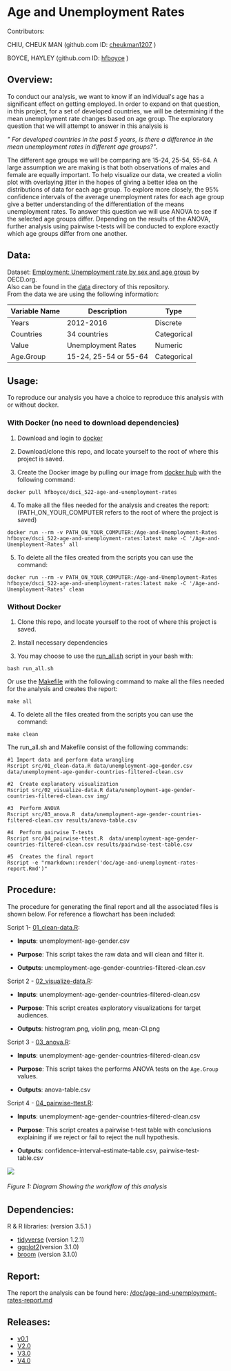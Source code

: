 
# Age and Unemployment Rates

Contributors:

CHIU, CHEUK MAN (github.com ID: [cheukman1207](https://github.com/cheukman1207) )

BOYCE, HAYLEY (github.com ID: [hfboyce](https://github.com/hfboyce) )

## Overview:

To conduct our analysis, we want to know if an individual's age has a significant effect on getting employed. In order to expand on that question, in this project, for a set of developed countries, we will be determining if the mean unemployment rate changes based on age group. The exploratory question that we will attempt to answer in this analysis is  

*" For developed countries in the past 5 years, is there a difference in the mean unemployment rates in different age groups?"*.

The different age groups we will be comparing are 15-24, 25-54, 55-64. A large assumption we are making is that both observations of males and female are equally important. To help visualize our data, we created a violin plot with overlaying jitter in the hopes of giving a better idea on the distributions of data for each age group. To explore more closely, the 95% confidence intervals of the average unemployment rates for each age group give a better understanding of the differentiation of the means unemployment rates.
To answer this question we will use ANOVA to see if the selected age groups differ. Depending on the results of the ANOVA, further analysis using pairwise t-tests will be conducted to explore exactly which age groups differ from one another.

## Data:

Dataset: [Employment: Unemployment rate by sex and age group](https://stats.oecd.org/index.aspx?queryid=54743) by OECD.org.   
Also can be found in the [data](https://github.com/UBC-MDS/DSCI_522-Age-and-Unemployment-Rates/tree/master/data) directory of this repository.   
From the data we are using the following information:

| Variable Name | Description | Type |
| --- | --- | --- |
| Years | 2012-2016 | Discrete |
| Countries | 34 countries | Categorical |
| Value | Unemployment Rates | Numeric |
| Age.Group | 15-24, 25-54 or 55-64 | Categorical |



## Usage:

To reproduce our analysis you have a choice to reproduce this analysis with or without docker.

### With Docker (no need to download dependencies)

1. Download and login to [docker](https://www.docker.com/get-started)
2. Download/clone this repo, and locate yourself to the root of where this project is saved.

3. Create the Docker image by pulling our image from [docker hub](https://hub.docker.com/r/hfboyce/dsci_522-age-and-unemployment-rates/) with the following command:

```
docker pull hfboyce/dsci_522-age-and-unemployment-rates

```
4. To make all the files needed for the analysis and creates the report: (PATH_ON_YOUR_COMPUTER refers to the root of where the project is saved)

```
docker run --rm -v PATH_ON_YOUR_COMPUTER:/Age-and-Unemployment-Rates hfboyce/dsci_522-age-and-unemployment-rates:latest make -C '/Age-and-Unemployment-Rates' all
```

5. To delete all the files created from the scripts you can use the command:

```
docker run --rm -v PATH_ON_YOUR_COMPUTER:/Age-and-Unemployment-Rates hfboyce/dsci_522-age-and-unemployment-rates:latest make -C '/Age-and-Unemployment-Rates' clean
```


### Without Docker

1. Clone this repo, and locate yourself to the root of where this project is saved.

2. Install necessary dependencies

3. You may choose to use the [run_all.sh](https://github.com/hfboyce/DSCI_522-Age-and-Unemployment-Rates/blob/master/run_all.sh) script in your bash with:

```
bash run_all.sh
```

  Or use the [Makefile](https://github.com/UBC-MDS/DSCI_522-Age-and-Unemployment-Rates/blob/master/Makefile) with the following command to make all the files needed for the analysis and creates the report:

```
make all
```

4. To delete all the files created from the scripts you can use the command:

```
make clean
```

The run_all.sh and Makefile consist of the following commands:

```
#1 Import data and perform data wrangling
Rscript src/01_clean-data.R data/unemployment-age-gender.csv data/unemployment-age-gender-countries-filtered-clean.csv

#2  Create explanatory visualization
Rscript src/02_visualize-data.R data/unemployment-age-gender-countries-filtered-clean.csv img/

#3  Perform ANOVA
Rscript src/03_anova.R  data/unemployment-age-gender-countries-filtered-clean.csv results/anova-table.csv

#4  Perform pairwise T-tests
Rscript src/04_pairwise-ttest.R  data/unemployment-age-gender-countries-filtered-clean.csv results/pairwise-test-table.csv

#5  Creates the final report
Rscript -e "rmarkdown::render('doc/age-and-unemployment-rates-report.Rmd')"  
```


## Procedure:

The procedure for generating the final report and all the associated files is shown below. For reference a flowchart has been included:

Script 1- [01_clean-data.R](https://github.com/UBC-MDS/DSCI_522-Age-and-Unemployment-Rates/blob/master/src/01_clean-data.R):

- **Inputs**: unemployment-age-gender.csv    

- **Purpose**: This script takes the raw data  and will clean and filter it.

- **Outputs**:  unemployment-age-gender-countries-filtered-clean.csv   

Script 2 - [02_visualize-data.R](https://github.com/UBC-MDS/DSCI_522-Age-and-Unemployment-Rates/blob/master/src/02_visualize-data.R):

- **Inputs**: unemployment-age-gender-countries-filtered-clean.csv

- **Purpose**: This script creates exploratory visualizations for target audiences.

- **Outputs**:  histrogram.png, violin.png, mean-CI.png

Script 3 - [03_anova.R](https://github.com/UBC-MDS/DSCI_522-Age-and-Unemployment-Rates/blob/master/src/03_anova.R):

- **Inputs**: unemployment-age-gender-countries-filtered-clean.csv

- **Purpose**: This script takes the performs ANOVA tests on the `Age.Group` values.

- **Outputs**: anova-table.csv

Script 4 - [04_pairwise-ttest.R](https://github.com/UBC-MDS/DSCI_522-Age-and-Unemployment-Rates/blob/master/src/04_pairwise-ttest.R):

- **Inputs**: unemployment-age-gender-countries-filtered-clean.csv

- **Purpose**: This script creates a pairwise t-test table with conclusions explaining if we reject or fail to reject the null hypothesis.

- **Outputs**:  confidence-interval-estimate-table.csv, pairwise-test-table.csv

![](https://github.com/hfboyce/DSCI_522-Age-and-Unemployment-Rates/blob/master/img/Makefile.png)
###### Figure 1: Diagram Showing the workflow of this analysis

## Dependencies:

 R & R libraries:  (version 3.5.1 )   

 - [tidyverse](https://github.com/tidyverse)  (version 1.2.1)
 - [ggplot2](https://github.com/tidyverse/ggplot2)(version 3.1.0)  
 - [broom](https://github.com/tidymodels/broom) (version 3.1.0)

## Report:

The report the analysis can be found here: [/doc/age-and-unemployment-rates-report.md](https://github.com/UBC-MDS/DSCI_522-Age-and-Unemployment-Rates/blob/master/doc/age-and-unemployment-rates-report.md)

## Releases:

- [v0.1](https://github.com/UBC-MDS/DSCI_522-Age-and-Unemployment-Rates/releases/tag/v0.1)
- [V2.0](https://github.com/UBC-MDS/DSCI_522-Age-and-Unemployment-Rates/releases/tag/V2.0)
- [V3.0](https://github.com/UBC-MDS/DSCI_522-Age-and-Unemployment-Rates/releases/tag/V3.0)
- [V4.0](https://github.com/UBC-MDS/DSCI_522-Age-and-Unemployment-Rates/releases/tag/V4.0)
